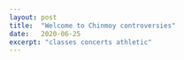 ```yaml
---
layout: post
title:  "Welcome to Chinmoy controversies"
date:   2020-06-25
excerpt: "classes concerts athletic"
---
```

